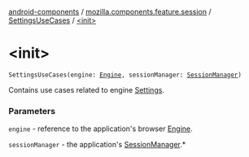 [android-components](../../index.md) / [mozilla.components.feature.session](../index.md) / [SettingsUseCases](index.md) / [&lt;init&gt;](./-init-.md)

# &lt;init&gt;

`SettingsUseCases(engine: `[`Engine`](../../mozilla.components.concept.engine/-engine/index.md)`, sessionManager: `[`SessionManager`](../../mozilla.components.browser.session/-session-manager/index.md)`)`

Contains use cases related to engine [Settings](../../mozilla.components.concept.engine/-settings/index.md).

### Parameters

`engine` - reference to the application's browser [Engine](../../mozilla.components.concept.engine/-engine/index.md).

`sessionManager` - the application's [SessionManager](../../mozilla.components.browser.session/-session-manager/index.md).*